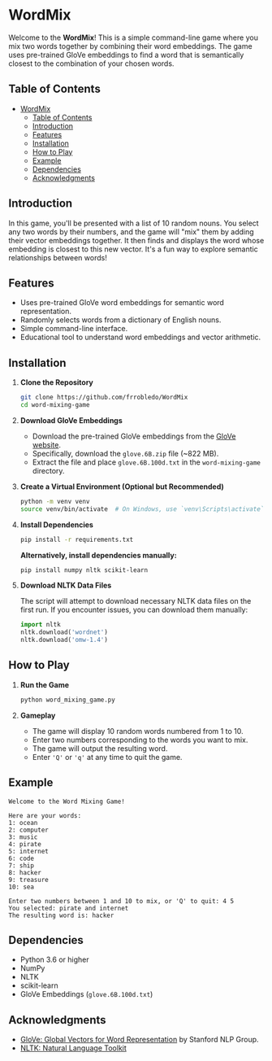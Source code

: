 # WordMix

Welcome to the **WordMix**! This is a simple command-line game where you mix two words together by combining their word embeddings. The game uses pre-trained GloVe embeddings to find a word that is semantically closest to the combination of your chosen words.

## Table of Contents

- [WordMix](#wordmix)
  - [Table of Contents](#table-of-contents)
  - [Introduction](#introduction)
  - [Features](#features)
  - [Installation](#installation)
  - [How to Play](#how-to-play)
  - [Example](#example)
  - [Dependencies](#dependencies)
  - [Acknowledgments](#acknowledgments)

## Introduction

In this game, you'll be presented with a list of 10 random nouns. You select any two words by their numbers, and the game will "mix" them by adding their vector embeddings together. It then finds and displays the word whose embedding is closest to this new vector. It's a fun way to explore semantic relationships between words!

## Features

- Uses pre-trained GloVe word embeddings for semantic word representation.
- Randomly selects words from a dictionary of English nouns.
- Simple command-line interface.
- Educational tool to understand word embeddings and vector arithmetic.

## Installation

1. **Clone the Repository**

   ```bash
   git clone https://github.com/frrobledo/WordMix
   cd word-mixing-game
   ```

2. **Download GloVe Embeddings**

   - Download the pre-trained GloVe embeddings from the [GloVe website](https://nlp.stanford.edu/projects/glove/).
   - Specifically, download the `glove.6B.zip` file (~822 MB).
   - Extract the file and place `glove.6B.100d.txt` in the `word-mixing-game` directory.

3. **Create a Virtual Environment (Optional but Recommended)**

   ```bash
   python -m venv venv
   source venv/bin/activate  # On Windows, use `venv\Scripts\activate`
   ```

4. **Install Dependencies**

   ```bash
   pip install -r requirements.txt
   ```

   **Alternatively, install dependencies manually:**

   ```bash
   pip install numpy nltk scikit-learn
   ```

5. **Download NLTK Data Files**

   The script will attempt to download necessary NLTK data files on the first run. If you encounter issues, you can download them manually:

   ```python
   import nltk
   nltk.download('wordnet')
   nltk.download('omw-1.4')
   ```

## How to Play

1. **Run the Game**

   ```bash
   python word_mixing_game.py
   ```

2. **Gameplay**

   - The game will display 10 random words numbered from 1 to 10.
   - Enter two numbers corresponding to the words you want to mix.
   - The game will output the resulting word.
   - Enter `'Q'` or `'q'` at any time to quit the game.

## Example

```plaintext
Welcome to the Word Mixing Game!

Here are your words:
1: ocean
2: computer
3: music
4: pirate
5: internet
6: code
7: ship
8: hacker
9: treasure
10: sea

Enter two numbers between 1 and 10 to mix, or 'Q' to quit: 4 5
You selected: pirate and internet
The resulting word is: hacker
```

## Dependencies

- Python 3.6 or higher
- NumPy
- NLTK
- scikit-learn
- GloVe Embeddings (`glove.6B.100d.txt`)


## Acknowledgments

- [GloVe: Global Vectors for Word Representation](https://nlp.stanford.edu/projects/glove/) by Stanford NLP Group.
- [NLTK: Natural Language Toolkit](https://www.nltk.org/)
